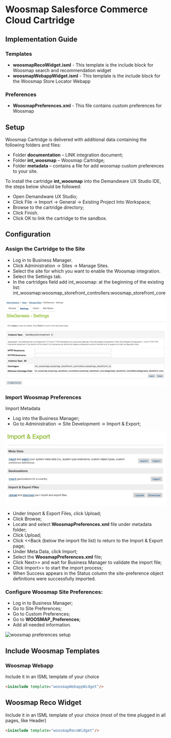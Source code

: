 # Woosmap Salesforce Commerce Cloud Cartridge


## Implementation Guide

### Templates

- **woosmapRecoWidget.isml** - This template is the include block for Woosmap search and recommendation widget
- **woosmapWebappWidget.isml** - This template is the include block for the Woosmap Store Locator Webapp

### Preferences

- **WoosmapPreferences.xml** - This file contains custom preferences for Woosmap

## Setup

Woosmap Cartridge is delivered with additional data containing the following folders and files:
- Folder **documentation** – LINK integration document;
- Folder **int_woosmap** – Woosmap Cartridge;
- Folder **metadata** – contains a file for add woosmap custom preferences to your site.

To install the cartridge **int_woosmap** into the Demandware UX Studio IDE, the steps below should be followed:
- Open Demandware UX Studio;
- Click File -> Import -> General -> Existing Project Into Workspace;
- Browse to the cartridge directory;
- Click Finish.
- Click OK to link the cartridge to the sandbox.


## Configuration

### Assign the Cartridge to the Site

- Log in to Business Manager.
- Click Administration -> Sites -> Manage Sites.
- Select the site for which you want to enable the Woosmap integration.
- Select the Settings tab.
- In the cartridges field add int_woosmap: at the beginning of the existing list: int_woosmap:woosmap_storefront_controllers:woosmap_storefront_core

![woosmap cartridge config](./documentation/woosmap_cartridge_config.jpg)

### Import Woosmap Preferences

Import Metadata

- Log into the Business Manager;
- Go to Administration -> Site Development -> Import & Export;

![woosmap preferences import](./documentation/woosmap_preferences_import.jpg)


- Under Import & Export Files, click Upload;
- Click Browse;
- Locate and select **WoosmapPreferences.xml** file under metadata folder;
- Click Upload;
- Click <<Back (below the import file list) to return to the Import & Export page;
- Under Meta Data, click Import;
- Select the **WoosmapPreferences.xml** file;
- Click Next>> and wait for Business Manager to validate the import file;
- Click Import>> to start the import process;
- When Success appears in the Status column the site-preference object definitions were successfully imported.



### Configure Woosmap Site Preferences:

- Log in to Business Manager;
- Go to Site Preferences;
- Go to Custom Preferences;
- Go to **WOOSMAP_Preferences**;
- Add all needed information.

![woosmap preferences setup](./documentation/woosmap_cartridge_setup.jpg)


## Include Woosmap Templates

### Woosmap Webapp

Include it in an ISML template of your choice
```html
<isinclude template="woosmapWebappWidget"/>
```

## Woosmap Reco Widget
Include it in an ISML template of your choice (most of the time plugged in all pages, like Header)
```html
<isinclude template="woosmapRecoWidget"/>
```
